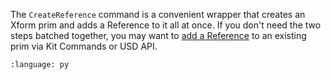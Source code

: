 The `CreateReference` command is a convenient wrapper that creates an Xform prim and adds a Reference to it all at once. If you don't need the two steps batched together, you may want to [add a Reference](add-reference) to an existing prim via Kit Commands or USD API.

``` {literalinclude} py_kit_cmds.py
:language: py
```
